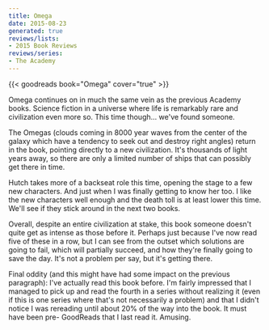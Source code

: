 ```yaml
---
title: Omega
date: 2015-08-23
generated: true
reviews/lists:
- 2015 Book Reviews
reviews/series:
- The Academy
---
```

{{< goodreads book="Omega" cover="true" >}}

Omega continues on in much the same vein as the previous Academy books. Science fiction in a universe where life is remarkably rare and civilization even more so. This time though... we've found someone.  

The Omegas (clouds coming in 8000 year waves from the center of the galaxy which have a tendency to seek out and destroy right angles) return in the book, pointing directly to a new civilization. It's thousands of light years away, so there are only a limited number of ships that can possibly get there in time.  

<!--more-->

Hutch takes more of a backseat role this time, opening the stage to a few new characters. And just when I was finally getting to know her too. I like the new characters well enough and the death toll is at least lower this time. We'll see if they stick around in the next two books.  

Overall, despite an entire civilization at stake, this book someone doesn't quite get as intense as those before it. Perhaps just because I've now read five of these in a row, but I can see from the outset which solutions are going to fail, which will partially succeed, and how they're finally going to save the day. It's not a problem per say, but it's getting there.  

Final oddity (and this might have had some impact on the previous paragraph): I've actually read this book before. I'm fairly impressed that I managed to pick up and read the fourth in a series without realizing it (even if this is one series where that's not necessarily a problem) and that I didn't notice I was rereading until about 20% of the way into the book. It must have been pre- GoodReads that I last read it. Amusing.


